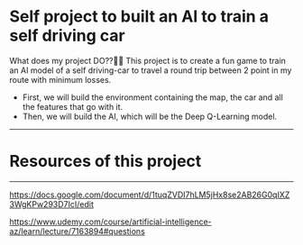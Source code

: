 # Self project to built an AI to train a self driving car

What does my project DO??🤔🤔
This project is to create a fun game to train an AI model of a self driving-car to travel a round trip between 2 point in my route with minimum losses. 
* First, we will build the environment containing the map, the car and all the features that go with it.
* Then, we will build the AI, which will be the Deep Q-Learning model. 
 --------------------------------------------------------------------------------------------------------------------------------------------------------
 
# Resources of this project
______________________________________________________________________________________________________________________________________________________
https://docs.google.com/document/d/1tuqZVDI7hLM5jHx8se2AB26G0qIXZ3WgKPw293D7IcI/edit

https://www.udemy.com/course/artificial-intelligence-az/learn/lecture/7163894#questions
